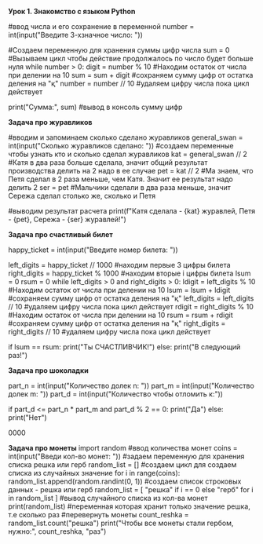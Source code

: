 **Урок 1. Знакомство с языком Python**

#ввод числа и его сохранение в переменной
number = int(input("Введите 3-хзначное число: "))

#Создаем переменную для хранения суммы цифр числа
sum = 0
#Вызываем цикл чтобы действие продолжалось по число будет больше нуля
while number > 0:
    digit = number % 10 #Находим остаток от числа при делении на 10
    sum = sum + digit #сохраняем сумму цифр от остатка деления на "қ"
    number = number // 10 #удаляем цифру числа пока цикл действует
 
print("Сумма:", sum) #вывод в консоль сумму цифр

**Задача про журавликов**

#вводим и запоминаем сколько сделано журавликов
general_swan = int(input("Сколько журавликов сделано: "))
#создаем переменные чтобы узнать кто и сколько сделал журавликов
kat = general_swan // 2 #Катя в два раза больше сделала, значит общий результат производства делить на 2 надо в ее случае
pet = kat // 2 #Ма знаем, что Петя сделал в 2 раза меньше, чем Катя. Значит ее результат надо делить 2
ser = pet #Мальчики сделали в два раза меньше, значит Сережа сделал столько же, сколько и Петя

#выводим результат расчета
print(f"Катя сделала - {kat} журавлей, Петя - {pet}, Сережа - {ser} журавлей!")

**Задача про счастливый билет**

happy_ticket = int(input("Введите номер билета: "))

left_digits = happy_ticket // 1000 #находим первые 3 цифры билета
right_digits = happy_ticket % 1000 #находим вторые і цифры билета
lsum = 0
rsum = 0
while left_digits > 0 and right_digits > 0:
    ldigit = left_digits % 10 #Находим остаток от числа при делении на 10
    lsum = lsum + ldigit #сохраняем сумму цифр от остатка деления на "қ"
    left_digits = left_digits // 10 #удаляем цифру числа пока цикл действует
    rdigit = right_digits % 10 #Находим остаток от числа при делении на 10
    rsum = rsum + rdigit #сохраняем сумму цифр от остатка деления на "қ"
    right_digits = right_digits // 10 #удаляем цифру числа пока цикл действует

if lsum == rsum:
    print("Ты СЧАСТЛИВЧИК!")
else:
    print("В следующий раз!")

**Задача про шоколадки**

part_n = int(input("Количество долек n: ")) 
part_m = int(input("Количество долек m: "))
part_d = int(input("Количество чтобы отломить к:"))

if part_d <= part_n * part_m and part_d % 2 == 0:
    print("Да")
else:
    print("Нет")

0000

**Задача про монеты**
import random
#ввод количества монет
coins = int(input("Введи кол-во монет: "))
#задаем переменную для хранения списка решка или герб
random_list = []
#создаем цикл для создаем списка из случайных значение
for i in range(coins):
    random_list.append(random.randint(0, 1))
#создаем список строковых данных - решка или герб
random_list = [ "решка" if i == 0 else "герб" for i in random_list ]
#вывод случайного списка из кол-ва монет
print(random_list)
#переменная которая хранит только значение решка, т.е сколько раз
#перевернуть монеты
count_reshka = random_list.count("решка")
print("Чтобы все монеты стали гербом, нужно:", count_reshka, "раз")
